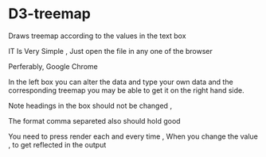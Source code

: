 D3-treemap
==========

Draws treemap according to the values in the text box

IT Is Very Simple , Just open the file in any one of the browser

Perferably, Google Chrome 

In the left box you can alter the data and 
type your own data and the corresponding treemap 
you may be able to get it on the right hand side. 

Note headings in the box should not be changed ,

The format comma separeted also should hold good 

You need to press render each and every time , When you change the value , to get reflected in the output



